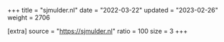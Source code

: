 +++
title = "sjmulder.nl"
date = "2022-03-22"
updated = "2023-02-26"
weight = 2706

[extra]
source = "https://sjmulder.nl"
ratio = 100
size = 3
+++
